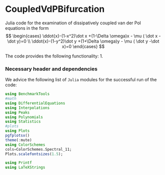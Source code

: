 # CoupledVdPBifurcation
Julia code for the examination of dissipatively coupled van der Pol equations in the form
$$
\begin{cases}
  \ddot{x}-(1-x^2)\dot x +(1-\Delta \omega)x - \mu  ( \dot x -\dot y)=0 \\
    \ddot{x}-(1-y^2)\dot y +(1+\Delta \omega)y - \mu  ( \dot y -\dot x)=0
\end{cases}
$$

The code provides the following functionality:
1. 


### Necessary header and dependencies

We advice the following list of `Julia` modules for the successful run of the code:

```julia
using BenchmarkTools
#math
using DifferentialEquations
using Interpolations
using Peaks
using Polynomials
using Statistics
#plots
using Plots
pgfplotsx()
theme(:mute)
using ColorSchemes
cols=ColorSchemes.Spectral_11;
Plots.scalefontsizes(1.5);

using Printf
using LaTeXStrings
```
